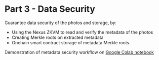# Part 3 - Data Security

Guarantee data security of the photos and storage, by:
- Using the Nexus ZKVM to read and verify the metadata of the photos
- Creating Merkle roots on extracted metadata
- Onchain smart contract storage of metadata Merkle roots

Demonstration of metadata security workflow on [Google Colab notebook](https://colab.research.google.com/drive/1SFaYxnhX_WdNE3cZDmMJcp9WEVjEgR57#scrollTo=K4R8yrCPPV3f)